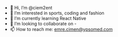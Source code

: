 - 👋 Hi, I’m @ciem2ent
- 👀 I’m interested in sports, coding and fashion
- 🌱 I’m currently learning React Native
- 💞️ I’m looking to collaborate on -
- 📫 How to reach me: emre.cimen@ypsomed.com

<!---
ciem2ent/ciem2ent is a ✨ special ✨ repository because its `README.md` (this file) appears on your GitHub profile.
You can click the Preview link to take a look at your changes.
--->

